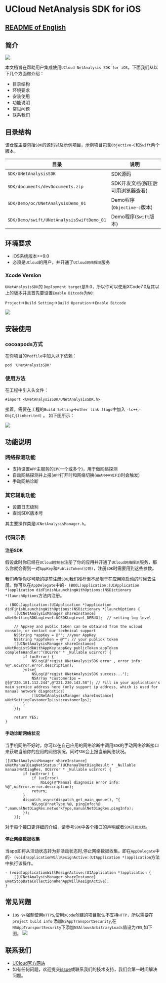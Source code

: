 # UCloud NetAnalysis SDK for iOS

## [README of English](https://github.com/ucloud/netanalysis-sdk-ios/blob/master/README.md)

## 简介

![](https://camo.githubusercontent.com/86885d3ee622f43456c8b890b56c3f05d6ec2c5e/687474703a2f2f636c692d75636c6f75642d6c6f676f2e73672e7566696c656f732e636f6d2f75636c6f75642e706e67)

本文档旨在帮助用户集成使用`UCloud NetAnalysis SDK for iOS`，下面我们从以下几个方面做介绍： 

* 目录结构
* 环境要求
* 安装使用
* 功能说明
* 常见问题
* 联系我们

## 目录结构

该仓库主要包括`SDK`的源码以及示例项目，示例项目包含`Objective-C`和`Swift`两个版本。 

目录  | 说明
------------- | -------------
`SDK/UNetAnalysisSDK` | SDK源码
`SDK/documents/devDocuments.zip` | SDK开发文档(解压后可用浏览器查看)
`SDK/Demo/oc/UNetAnalysisDemo_01` | Demo程序(`Objective-c`版本)
`SDK/Demo/swift/UNetAnalysisSwiftDemo_01` | Demo程序(`Swift`版本)

## 环境要求

* iOS系统版本>=9.0
* 必须是`UCloud`的用户，并开通了`UCloud网络探测`服务


### Xcode Version

`UNetAnalysisSDK`的 `Deployment target`是9.0，所以你可以使用XCode7.0及其以上的版本并且首先要设置`Enable Bitcode`为`NO`: 

`Project`->`Build Setting`->`Build Operation`->`Enable Bitcode`

![](https://ws2.sinaimg.cn/large/006tNbRwgy1fwj45s1t65j30n207s0ts.jpg)

## 安装使用

### cocoapods方式

在你项目的`Podfile`中加入以下依赖：

```
pod 'UNetAnalysisSDK'
```

### 使用方法

在工程中引入头文件：

```
#import <UNetAnalysisSDK/UNetAnalysisSDK.h>
```

接着，需要在工程的`Build Setting`->`other link flags`中加入 `-lc++`,`-ObjC`,`$(inherited)` 。 如下图所示： 

![](https://ws3.sinaimg.cn/large/006tNc79gy1fzipcaj0ecj30u80ee0ud.jpg)


## 功能说明

### 网络探测功能

* 支持设置`APP`主服务的`IP`(一个或多个)，用于做网络探测
* 自动网络探测并上报(`APP`打开时和网络切换(`WWAN`<=>`WIFI`)时会触发)
* 手动网络诊断

### 其它辅助功能

* 设置日志级别
* 查询SDK版本号

其主要操作类是`UCNetAnalysisManager.h`。


### 代码示例

#### 注册SDK

假设此时你已经在`UCloud控制台`注册了你的应用并开通了`UCloud网络探测`服务，那么你就会得到一对`AppKey`和`PublicToken(公钥)`，注册`SDK`时需要用到这些参数。 

我们希望你尽可能的提前注册`SDK`,我们推荐但不局限于在应用刚启动的时候去注册。你可以在`AppDelegate`中的`- (BOOL)application:(UIApplication *)application didFinishLaunchingWithOptions:(NSDictionary *)launchOptions`方法内注册。 

```
- (BOOL)application:(UIApplication *)application didFinishLaunchingWithOptions:(NSDictionary *)launchOptions {
    [[UCNetAnalysisManager shareInstance] uNetSettingSDKLogLevel:UCSDKLogLevel_DEBUG];  // setting log level
    
    // Appkey and public token can be obtained from the ucloud console, or contact our technical support
    NSString *appKey = @""; //your AppKey
    NSString *appToken = @""; // your publick token
    [[UCNetAnalysisManager shareInstance] uNetRegistSdkWithAppKey:appKey publicToken:appToken completeHandler:^(UCError * _Nullable ucError) {
        if (ucError) {
            NSLog(@"regist UNetAnalysisSDK error , error info: %@",ucError.error.description);
        }else{
        	NSLog(@"regist UNetAnalysisSDK success...");
	        NSArray *customerIps = @[@"220.181.112.244",@"221.230.143.58"]; // Fill in your application's main service address here (only support ip address, which is used for manual network diagnostics)
	        [[UCNetAnalysisManager shareInstance] uNetSettingCustomerIpList:customerIps];
        }
    }];
    
    return YES;
}
```

#### 手动诊断网络状况

当手机网络不好时，你可以在自己应用的网络诊断中调用`SDK`的手动网络诊断接口来获取当前你的应用的网络状况，同时`SDK`会上报当前网络状况。

```
[[UCNetAnalysisManager shareInstance] uNetManualDiagNetStatus:^(UCManualNetDiagResult * _Nullable manualNetDiagRes, UCError * _Nullable ucError) {
        if (ucError) {
            if (ucError)
                NSLog(@"Manual diagnosis error info: %@",ucError.error.description);
            return;
        }
        dispatch_async(dispatch_get_main_queue(), ^{
            NSLog(@"netType:%@, pingInfo:%@ ",manualNetDiagRes.networkType,manualNetDiagRes.pingInfo);
        });
    }];
```

对于每个接口更详细的介绍，请参考`SDK`中各个接口的声明或者`SDK开发文档`。


#### 停止网络数据收集

当app即将从活动状态转为非活动状态时,停止网络数据收集。即在`AppDelegate`中的`- (void)applicationWillResignActive:(UIApplication *)application`方法中执行该操作。

```
- (void)applicationWillResignActive:(UIApplication *)application {
    [[UCNetAnalysisManager shareInstance] uNetStopDataCollectionWhenAppWillResignActive];
}
```

## 常见问题

* `iOS 9+`强制使用`HTTPS`,使用`XCode`创建的项目默认不支持`HTTP`，所以需要在`project build info` 添加`NSAppTransportSecurity`,在`NSAppTransportSecurity`下添加`NSAllowsArbitraryLoads`值设为`YES`,如下图。 
	![](https://ws2.sinaimg.cn/large/006tNc79gy1fzitnl2r6ej30ih0c5tb0.jpg)

## 联系我们

* [UCloud官方网站](https://www.ucloud.cn/)
*  如有任何问题，欢迎提交[issue](https://github.com/ucloud/netanalysis-sdk-ios/issues)或联系我们的技术支持，我们会第一时间解决问题。


